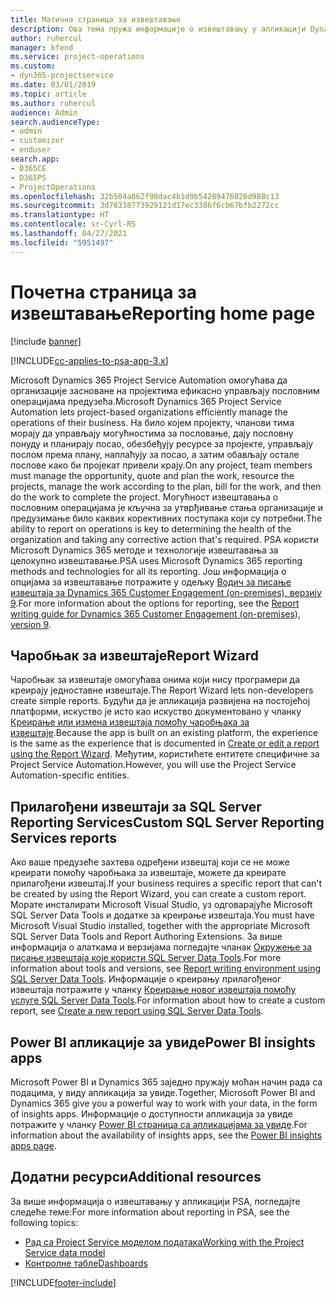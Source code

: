 ```yaml
---
title: Матична страница за извештавање
description: Ова тема пружа информације о извештавању у апликацији Dynamics 365 Project Service Automation.
author: ruhercul
manager: kfend
ms.service: project-operations
ms.custom:
- dyn365-projectservice
ms.date: 03/01/2019
ms.topic: article
ms.author: ruhercul
audience: Admin
search.audienceType:
- admin
- customizer
- enduser
search.app:
- D365CE
- D365PS
- ProjectOperations
ms.openlocfilehash: 32b504a862f98dac4b1d9b54289476026d988c13
ms.sourcegitcommit: 3d78338773929121d17ec3386f6cb67bfb2272cc
ms.translationtype: HT
ms.contentlocale: sr-Cyrl-RS
ms.lasthandoff: 04/27/2021
ms.locfileid: "5951497"
---
```

# <a name="reporting-home-page"></a><span data-ttu-id="dcc70-103">Почетна страница за извештавање</span><span class="sxs-lookup"><span data-stu-id="dcc70-103">Reporting home page</span></span>

[!include [banner](../includes/psa-now-project-operations.md)]

[!INCLUDE[cc-applies-to-psa-app-3.x](../includes/cc-applies-to-psa-app-3x.md)]

<span data-ttu-id="dcc70-104">Microsoft Dynamics 365 Project Service Automation омогућава да организације засноване на пројектима ефикасно управљају пословним операцијама предузећа.</span><span class="sxs-lookup"><span data-stu-id="dcc70-104">Microsoft Dynamics 365 Project Service Automation lets project-based organizations efficiently manage the operations of their business.</span></span> <span data-ttu-id="dcc70-105">На било којем пројекту, чланови тима морају да управљају могућностима за пословање, дају пословну понуду и планирају посао, обезбеђују ресурсе за пројекте, управљају послом према плану, наплаћују за посао, а затим обављају остале послове како би пројекат привели крају.</span><span class="sxs-lookup"><span data-stu-id="dcc70-105">On any project, team members must manage the opportunity, quote and plan the work, resource the projects, manage the work according to the plan, bill for the work, and then do the work to complete the project.</span></span> <span data-ttu-id="dcc70-106">Могућност извештавања о пословним операцијама је кључна за утврђивање стања организације и предузимање било каквих корективних поступака који су потребни.</span><span class="sxs-lookup"><span data-stu-id="dcc70-106">The ability to report on operations is key to determining the health of the organization and taking any corrective action that's required.</span></span> <span data-ttu-id="dcc70-107">PSA користи Microsoft Dynamics 365 методе и технологије извештавања за целокупно извештавање.</span><span class="sxs-lookup"><span data-stu-id="dcc70-107">PSA uses Microsoft Dynamics 365 reporting methods and technologies for all its reporting.</span></span> <span data-ttu-id="dcc70-108">Још информација о опцијама за извештавање потражите у одељку [Водич за писање извештаја за Dynamics 365 Customer Engagement (on-premises), верзију 9](/dynamics365/customerengagement/on-premises/analytics/reporting-analytics-with-dynamics-365).</span><span class="sxs-lookup"><span data-stu-id="dcc70-108">For more information about the options for reporting, see the [Report writing guide for Dynamics 365 Customer Engagement (on-premises), version 9](/dynamics365/customerengagement/on-premises/analytics/reporting-analytics-with-dynamics-365).</span></span>

## <a name="report-wizard"></a><span data-ttu-id="dcc70-109">Чаробњак за извештаје</span><span class="sxs-lookup"><span data-stu-id="dcc70-109">Report Wizard</span></span>

<span data-ttu-id="dcc70-110">Чаробњак за извештаје омогућава онима који нису програмери да креирају једноставне извештаје.</span><span class="sxs-lookup"><span data-stu-id="dcc70-110">The Report Wizard lets non-developers create simple reports.</span></span> <span data-ttu-id="dcc70-111">Будући да је апликација развијена на постојећој платформи, искуство је исто као искуство документовано у чланку [Креирање или измена извештаја помоћу чаробњака за извештаје](/dynamics365/customerengagement/on-premises/basics/create-edit-copy-report-wizard).</span><span class="sxs-lookup"><span data-stu-id="dcc70-111">Because the app is built on an existing platform, the experience is the same as the experience that is documented in [Create or edit a report using the Report Wizard](/dynamics365/customerengagement/on-premises/basics/create-edit-copy-report-wizard).</span></span> <span data-ttu-id="dcc70-112">Међутим, користићете ентитете специфичне за Project Service Automation.</span><span class="sxs-lookup"><span data-stu-id="dcc70-112">However, you will use the Project Service Automation-specific entities.</span></span>

## <a name="custom-sql-server-reporting-services-reports"></a><span data-ttu-id="dcc70-113">Прилагођени извештаји за SQL Server Reporting Services</span><span class="sxs-lookup"><span data-stu-id="dcc70-113">Custom SQL Server Reporting Services reports</span></span>

<span data-ttu-id="dcc70-114">Ако ваше предузеће захтева одређени извештај који се не може креирати помоћу чаробњака за извештаје, можете да креирате прилагођени извештај.</span><span class="sxs-lookup"><span data-stu-id="dcc70-114">If your business requires a specific report that can't be created by using the Report Wizard, you can create a custom report.</span></span> <span data-ttu-id="dcc70-115">Морате инсталирати Microsoft Visual Studio, уз одговарајуће Microsoft SQL Server Data Tools и додатке за креирање извештаја.</span><span class="sxs-lookup"><span data-stu-id="dcc70-115">You must have Microsoft Visual Studio installed, together with the appropriate Microsoft SQL Server Data Tools and Report Authoring Extensions.</span></span> <span data-ttu-id="dcc70-116">За више информација о алаткама и верзијама погледајте чланак [Окружење за писање извештаја које користи SQL Server Data Tools](/dynamics365/customerengagement/on-premises/analytics/report-writing-environment-using-sql-server-data-tools).</span><span class="sxs-lookup"><span data-stu-id="dcc70-116">For more information about tools and versions, see [Report writing environment using SQL Server Data Tools](/dynamics365/customerengagement/on-premises/analytics/report-writing-environment-using-sql-server-data-tools).</span></span> <span data-ttu-id="dcc70-117">Информације о креирању прилагођеног извештаја потражите у чланку [Креирање новог извештаја помоћу услуге SQL Server Data Tools](/dynamics365/customerengagement/on-premises/analytics/create-a-new-report-using-sql-server-data-tools).</span><span class="sxs-lookup"><span data-stu-id="dcc70-117">For information about how to create a custom report, see [Create a new report using SQL Server Data Tools](/dynamics365/customerengagement/on-premises/analytics/create-a-new-report-using-sql-server-data-tools).</span></span>

## <a name="power-bi-insights-apps"></a><span data-ttu-id="dcc70-118">Power BI апликације за увиде</span><span class="sxs-lookup"><span data-stu-id="dcc70-118">Power BI insights apps</span></span>

<span data-ttu-id="dcc70-119">Microsoft Power BI и Dynamics 365 заједно пружају моћан начин рада са подацима, у виду апликација за увиде.</span><span class="sxs-lookup"><span data-stu-id="dcc70-119">Together, Microsoft Power BI and Dynamics 365 give you a powerful way to work with your data, in the form of insights apps.</span></span> <span data-ttu-id="dcc70-120">Информације о доступности апликација за увиде потражите у чланку [Power BI страница са апликацијама за увиде](https://powerbi.microsoft.com/power-bi-insights-apps/).</span><span class="sxs-lookup"><span data-stu-id="dcc70-120">For information about the availability of insights apps, see the [Power BI insights apps page](https://powerbi.microsoft.com/power-bi-insights-apps/).</span></span>


## <a name="additional-resources"></a><span data-ttu-id="dcc70-121">Додатни ресурси</span><span class="sxs-lookup"><span data-stu-id="dcc70-121">Additional resources</span></span>
<span data-ttu-id="dcc70-122">За више информација о извештавању у апликацији PSA, погледајте следеће теме:</span><span class="sxs-lookup"><span data-stu-id="dcc70-122">For more information about reporting in PSA, see the following topics:</span></span>

- [<span data-ttu-id="dcc70-123">Рад са Project Service моделом података</span><span class="sxs-lookup"><span data-stu-id="dcc70-123">Working with the Project Service data model</span></span>](reports-working-project-service-data-model.md)
- [<span data-ttu-id="dcc70-124">Контролне табле</span><span class="sxs-lookup"><span data-stu-id="dcc70-124">Dashboards</span></span>](reports-dashboards.md)



[!INCLUDE[footer-include](../includes/footer-banner.md)]